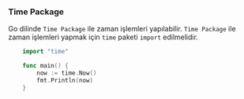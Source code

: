 ### Time Package

Go dilinde ```Time Package``` ile zaman işlemleri yapılabilir. ```Time Package``` ile zaman işlemleri yapmak için ```time``` paketi ```import``` edilmelidir.

```go
    import "time"

    func main() {
        now := time.Now()
        fmt.Println(now)
    }
```
